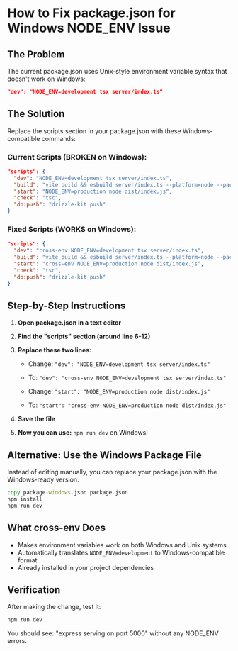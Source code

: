 # How to Fix package.json for Windows NODE_ENV Issue

## The Problem
The current package.json uses Unix-style environment variable syntax that doesn't work on Windows:
```json
"dev": "NODE_ENV=development tsx server/index.ts"
```

## The Solution
Replace the scripts section in your package.json with these Windows-compatible commands:

### Current Scripts (BROKEN on Windows):
```json
"scripts": {
  "dev": "NODE_ENV=development tsx server/index.ts",
  "build": "vite build && esbuild server/index.ts --platform=node --packages=external --bundle --format=esm --outdir=dist",
  "start": "NODE_ENV=production node dist/index.js",
  "check": "tsc",
  "db:push": "drizzle-kit push"
}
```

### Fixed Scripts (WORKS on Windows):
```json
"scripts": {
  "dev": "cross-env NODE_ENV=development tsx server/index.ts",
  "build": "vite build && esbuild server/index.ts --platform=node --packages=external --bundle --format=esm --outdir=dist",
  "start": "cross-env NODE_ENV=production node dist/index.js",
  "check": "tsc",
  "db:push": "drizzle-kit push"
}
```

## Step-by-Step Instructions

1. **Open package.json in a text editor**
2. **Find the "scripts" section (around line 6-12)**
3. **Replace these two lines:**
   - Change: `"dev": "NODE_ENV=development tsx server/index.ts"`
   - To: `"dev": "cross-env NODE_ENV=development tsx server/index.ts"`
   
   - Change: `"start": "NODE_ENV=production node dist/index.js"`
   - To: `"start": "cross-env NODE_ENV=production node dist/index.js"`

4. **Save the file**
5. **Now you can use:** `npm run dev` on Windows!

## Alternative: Use the Windows Package File
Instead of editing manually, you can replace your package.json with the Windows-ready version:

```cmd
copy package-windows.json package.json
npm install
npm run dev
```

## What cross-env Does
- Makes environment variables work on both Windows and Unix systems
- Automatically translates `NODE_ENV=development` to Windows-compatible format
- Already installed in your project dependencies

## Verification
After making the change, test it:
```cmd
npm run dev
```
You should see: "express serving on port 5000" without any NODE_ENV errors.
